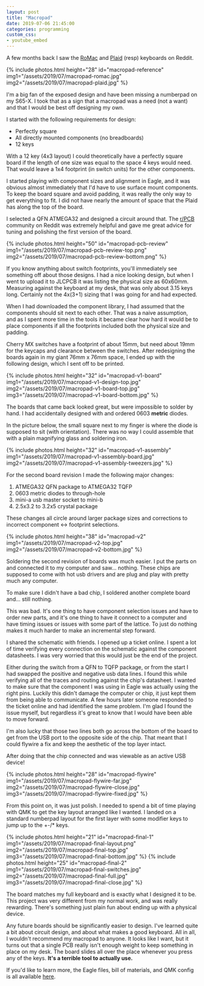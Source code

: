 ```yaml
---
layout: post
title: "Macropad"
date: 2019-07-06 21:45:00
categories: programming
custom_css:
- youtube_embed
---
```


A few months back I saw the [RoMac][0] and [Plaid][1] (resp) keyboards on Reddit.

{% include photos.html
  height="28" id="macropad-reference"
  img1="/assets/2019/07/macropad-romac.jpg"
  img2="/assets/2019/07/macropad-plaid.jpg"
%}

I'm a big fan of the exposed design and have been missing a numberpad on my
S65-X. I took that as a sign that a macropad was a need (not a want) and that I
would be best off designing my own.

I started with the following requirements for design:

* Perfectly square
* All directly mounted components (no breadboards)
* 12 keys

With a 12 key (4x3 layout) I could theoretically have a perfectly square board if
the length of one size was equal to the space 4 keys would need. That would leave
a 1x4 footprint (in switch units) for the other components.

I started playing with component sizes and alignment in Eagle, and it was obvious
almost immediately that I'd have to use surface mount components. To keep the
board square and avoid padding, it was really the only way to get everything to
fit. I did not have nearly the amount of space that the Plaid has along the top
of the board.

I selected a QFN ATMEGA32 and designed a circuit around that. The [r/PCB][2]
community on Reddit was extremely helpful and gave me great advice for tuning and
polishing the first version of the board.

{% include photos.html
  height="50" id="macropad-pcb-review"
  img1="/assets/2019/07/macropad-pcb-review-top.png"
  img2="/assets/2019/07/macropad-pcb-review-bottom.png"
%}

If you know anything about switch footprints, you'll immediately see something
off about those designs. I had a nice looking design, but when I went to upload
it to JLCPCB it was listing the physical size as 60x60mm. Measuring against the
keyboard at my desk, that was only about 3.15 keys long. Certainly not the 4x(3+1)
sizing that I was going for and had expected.

When I had downloaded the component library, I had assumed that the components
should sit next to each other. That was a naive assumption, and as I spent more
time in the tools it became clear how hard it would be to place components if
all the footprints included both the physical size and padding.

Cherry MX switches have a footprint of about 15mm, but need about 19mm for the
keycaps and clearance between the switches. After redesigning the boards again
in my giant 76mm x 76mm space, I ended up with the following design, which I
sent off to be printed.

{% include photos.html
  height="32" id="macropad-v1-board"
  img1="/assets/2019/07/macropad-v1-design-top.jpg"
  img2="/assets/2019/07/macropad-v1-board-top.jpg"
  img3="/assets/2019/07/macropad-v1-board-bottom.jpg"
%}

The boards that came back looked great, but were impossible to solder by hand.
I had accidentally designed with and ordered 0603 **metric** diodes.

In the picture below, the small square next to my finger is where the diode is
supposed to sit (with orientation). There was no way I could assemble that with
a plain magnifying glass and soldering iron.

{% include photos.html
  height="32" id="macropad-v1-assembly"
  img1="/assets/2019/07/macropad-v1-assembly-board.jpg"
  img2="/assets/2019/07/macropad-v1-assembly-tweezers.jpg"
%}

For the second board revision I made the following major changes:

1. ATMEGA32 QFN package to ATMEGA32 TQFP
2. 0603 metric diodes to through-hole
3. mini-a usb master socket to mini-b
4. 2.5x3.2 to 3.2x5 crystal package

These changes all circle around larger package sizes and corrections to
incorrect component <-> footprint selections.

{% include photos.html
  height="38" id="macropad-v2"
  img1="/assets/2019/07/macropad-v2-top.jpg"
  img2="/assets/2019/07/macropad-v2-bottom.jpg"
%}

Soldering the second revision of boards was much easier. I put the parts on and
connected it to my computer and saw... nothing. These chips are supposed to come
with hot usb drivers and are plug and play with pretty much any computer.

To make sure I didn't have a bad chip, I soldered another complete board and...
still nothing.

This was bad. It's one thing to have component selection issues and have to order
new parts, and it's one thing to have it connect to a computer and have timing
issues or issues with some part of the lattice. To just do nothing makes it much
harder to make an incremental step forward.

I shared the schematic with friends. I opened up a ticket online. I spent a lot
of time verifying every connection on the schematic against the component
datasheets. I was very worried that this would just be the end of the project.

Either during the switch from a QFN to TQFP package, or from the start I had
swapped the positive and negative usb data lines. I found this while verifying
all of the traces and routing against the chip's datasheet. I wanted to make sure
that the component I was using in Eagle was actually using the right pins. Luckily
this didn't damage the computer or chip, it just kept them from being able to
communicate. A few hours later someone responded to the ticket online and had
identified the same problem. I'm glad I found the issue myself, but regardless
it's great to know that I would have been able to move forward.

I'm also lucky that those two lines both go across the bottom of the board to
get from the USB port to the opposite side of the chip. That meant that I could
flywire a fix and keep the aesthetic of the top layer intact.

After doing that the chip connected and was viewable as an active USB device!

{% include photos.html
  height="28" id="macropad-flywire"
  img1="/assets/2019/07/macropad-flywire-far.jpg"
  img2="/assets/2019/07/macropad-flywire-close.jpg"
  img3="/assets/2019/07/macropad-flywire-fixed.jpg"
%}

From this point on, it was just polish. I needed to spend a bit of time playing
with QMK to get the key layout arranged like I wanted. I landed on a standard
numberpad layout for the first layer with some modifier keys to jump up to the
+-/* keys.

{% include photos.html
  height="21" id="macropad-final-1"
  img1="/assets/2019/07/macropad-final-layout.png"
  img2="/assets/2019/07/macropad-final-top.jpg"
  img3="/assets/2019/07/macropad-final-bottom.jpg"
%}
{% include photos.html
  height="25" id="macropad-final-2"
  img1="/assets/2019/07/macropad-final-switches.jpg"
  img2="/assets/2019/07/macropad-final-full.jpg"
  img3="/assets/2019/07/macropad-final-close.jpg"
%}

The board matches my full keyboard and is exactly what I designed it to be. This
project was very different from my normal work, and was really rewarding. There's
something just plain fun about ending up with a physical device.

Any future boards should be significantly easier to design. I've learned quite a
bit about circuit design, and about what makes a good keyboard. All in all, I
wouldn't  recommend my macropad to anyone. It looks like I want, but it turns out
that a single PCB really isn't enough weight to keep something in place on my
desk. The board slides all over the place whenever you press any of the keys.
**It's a terrible tool to actually use.**

If you'd like to learn more, the Eagle files, bill of materials, and QMK config
is all available [here][3].

[0]: https://www.reddit.com/r/MechanicalKeyboards/comments/b74x8n/ic_the_romac_a_plaid_inspired_12key_macropad/
[1]: https://github.com/hsgw/plaid
[2]: https://www.reddit.com/r/PCB
[3]: https://github.com/Tornquist/Macropad
